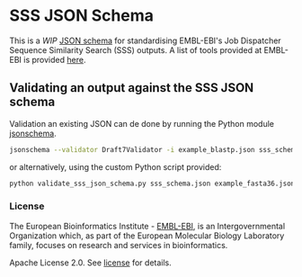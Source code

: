 # SSS JSON Schema
This is a *WIP* [JSON schema](https://json-schema.org/) for standardising EMBL-EBI's Job Dispatcher Sequence Similarity Search (SSS) outputs. A list of tools provided at EMBL-EBI is provided [here](https://www.ebi.ac.uk/seqdb/confluence/display/JDSAT/Sequence+Similarity+Search).

## Validating an output against the SSS JSON schema

Validation an existing JSON can de done by running the Python module [jsonschema](https://python-jsonschema.readthedocs.io/en/stable/).

```bash
jsonschema --validator Draft7Validator -i example_blastp.json sss_schema.json
```

or alternatively, using the custom Python script provided:

```bash
python validate_sss_json_schema.py sss_schema.json example_fasta36.json
```

### License 
The European Bioinformatics Institute - [EMBL-EBI](https://www.ebi.ac.uk/), is an Intergovernmental Organization which, as part of the European Molecular Biology Laboratory family, focuses on research and services in bioinformatics.  

Apache License 2.0. See [license](LICENSE) for details.
